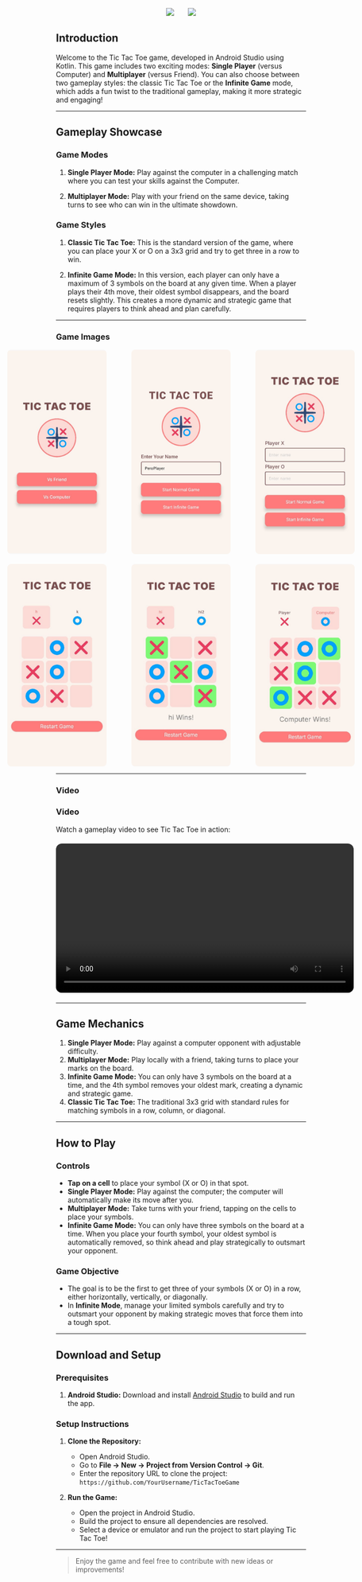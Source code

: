 <p align="center">
  <img src="https://github.com/Guneet-Pal-Singh/TickTackToe/raw/502079994b5600f80e900bfb8b80494367a26796/TicTacToeImages/logo.png" height="125"/>
  &nbsp;&nbsp;&nbsp;&nbsp;&nbsp;
  <img src="https://github.com/Guneet-Pal-Singh/TicTacToe/blob/34a7500fd3ece3db47d34f86d09ae0dcc2b785ed/TicTacToeImages/text_tictactoe-removebg-preview.png" height="125"/>
</p>



## Introduction

Welcome to the Tic Tac Toe game, developed in Android Studio using Kotlin. This game includes two exciting modes: **Single Player** (versus Computer) and **Multiplayer** (versus Friend). You can also choose between two gameplay styles: the classic Tic Tac Toe or the **Infinite Game** mode, which adds a fun twist to the traditional gameplay, making it more strategic and engaging!

---

## Gameplay Showcase

### Game Modes

1. **Single Player Mode:** Play against the computer in a challenging match where you can test your skills against the Computer.

2. **Multiplayer Mode:** Play with your friend on the same device, taking turns to see who can win in the ultimate showdown.

### Game Styles

1. **Classic Tic Tac Toe:** This is the standard version of the game, where you can place your X or O on a 3x3 grid and try to get three in a row to win.

2. **Infinite Game Mode:** In this version, each player can only have a maximum of 3 symbols on the board at any given time. When a player plays their 4th move, their oldest symbol disappears, and the board resets slightly. This creates a more dynamic and strategic game that requires players to think ahead and plan carefully.

---

### Game Images

<div style="display: flex; justify-content: center; gap: 50px; margin-bottom: 20px;">
  <img src="TicTacToeImages/img1.jpg" width="200" style="border-radius: 8px;">
  <img src="TicTacToeImages/img8.jpg" width="200" style="border-radius: 8px;">
  <img src="TicTacToeImages/img2.jpg" width="200" style="border-radius: 8px;">
</div>

<div style="display: flex; justify-content: center; gap: 50px;">
  <img src="TicTacToeImages/img4.jpg" width="200" style="border-radius: 8px;">
  <img src="TicTacToeImages/img3.jpg" width="200" style="border-radius: 8px;">
  <img src="TicTacToeImages/img6.jpg" width="200" style="border-radius: 8px;">
</div>


---

### Video

### Video

Watch a gameplay video to see Tic Tac Toe in action:

<video width="600" controls style="border-radius: 12px; display: block; margin: 20px auto;">
  <source src="TicTacToeImages/vid1.mp4" type="video/mp4">
  Your browser does not support the video tag.
</video>


---

## Game Mechanics

1. **Single Player Mode:** Play against a computer opponent with adjustable difficulty.  
2. **Multiplayer Mode:** Play locally with a friend, taking turns to place your marks on the board.  
3. **Infinite Game Mode:** You can only have 3 symbols on the board at a time, and the 4th symbol removes your oldest mark, creating a dynamic and strategic game.  
4. **Classic Tic Tac Toe:** The traditional 3x3 grid with standard rules for matching symbols in a row, column, or diagonal.  

---

## How to Play

### Controls

- **Tap on a cell** to place your symbol (X or O) in that spot.
- **Single Player Mode:** Play against the computer; the computer will automatically make its move after you.
- **Multiplayer Mode:** Take turns with your friend, tapping on the cells to place your symbols.
- **Infinite Game Mode:** You can only have three symbols on the board at a time. When you place your fourth symbol, your oldest symbol is automatically removed, so think ahead and play strategically to outsmart your opponent.

### Game Objective

- The goal is to be the first to get three of your symbols (X or O) in a row, either horizontally, vertically, or diagonally.
- In **Infinite Mode**, manage your limited symbols carefully and try to outsmart your opponent by making strategic moves that force them into a tough spot.

---

## Download and Setup

### Prerequisites

1. **Android Studio:** Download and install [Android Studio](https://developer.android.com/studio) to build and run the app.

### Setup Instructions

1. **Clone the Repository:**
   - Open Android Studio.
   - Go to **File -> New -> Project from Version Control -> Git**.
   - Enter the repository URL to clone the project:  
     `https://github.com/YourUsername/TicTacToeGame`
   
2. **Run the Game:**
   - Open the project in Android Studio.
   - Build the project to ensure all dependencies are resolved.
   - Select a device or emulator and run the project to start playing Tic Tac Toe!

---

> Enjoy the game and feel free to contribute with new ideas or improvements!
